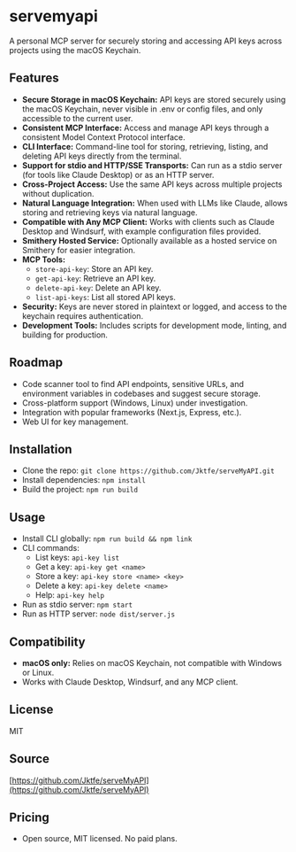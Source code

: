 # servemyapi

A personal MCP server for securely storing and accessing API keys across projects using the macOS Keychain.

## Features
- **Secure Storage in macOS Keychain:** API keys are stored securely using the macOS Keychain, never visible in .env or config files, and only accessible to the current user.
- **Consistent MCP Interface:** Access and manage API keys through a consistent Model Context Protocol interface.
- **CLI Interface:** Command-line tool for storing, retrieving, listing, and deleting API keys directly from the terminal.
- **Support for stdio and HTTP/SSE Transports:** Can run as a stdio server (for tools like Claude Desktop) or as an HTTP server.
- **Cross-Project Access:** Use the same API keys across multiple projects without duplication.
- **Natural Language Integration:** When used with LLMs like Claude, allows storing and retrieving keys via natural language.
- **Compatible with Any MCP Client:** Works with clients such as Claude Desktop and Windsurf, with example configuration files provided.
- **Smithery Hosted Service:** Optionally available as a hosted service on Smithery for easier integration.
- **MCP Tools:**
  - `store-api-key`: Store an API key.
  - `get-api-key`: Retrieve an API key.
  - `delete-api-key`: Delete an API key.
  - `list-api-keys`: List all stored API keys.
- **Security:** Keys are never stored in plaintext or logged, and access to the keychain requires authentication.
- **Development Tools:** Includes scripts for development mode, linting, and building for production.

## Roadmap
- Code scanner tool to find API endpoints, sensitive URLs, and environment variables in codebases and suggest secure storage.
- Cross-platform support (Windows, Linux) under investigation.
- Integration with popular frameworks (Next.js, Express, etc.).
- Web UI for key management.

## Installation
- Clone the repo: `git clone https://github.com/Jktfe/serveMyAPI.git`
- Install dependencies: `npm install`
- Build the project: `npm run build`

## Usage
- Install CLI globally: `npm run build && npm link`
- CLI commands:
  - List keys: `api-key list`
  - Get a key: `api-key get <name>`
  - Store a key: `api-key store <name> <key>`
  - Delete a key: `api-key delete <name>`
  - Help: `api-key help`
- Run as stdio server: `npm start`
- Run as HTTP server: `node dist/server.js`

## Compatibility
- **macOS only:** Relies on macOS Keychain, not compatible with Windows or Linux.
- Works with Claude Desktop, Windsurf, and any MCP client.

## License
MIT

## Source
[https://github.com/Jktfe/serveMyAPI](https://github.com/Jktfe/serveMyAPI)

## Pricing
- Open source, MIT licensed. No paid plans.
